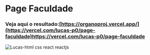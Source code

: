 # Page Faculdade

### Veja aqui o resultado:[https://organoproj.vercel.app/](https://vercel.com/lucas-p0/page-faculdade)https://vercel.com/lucas-p0/page-faculdade

<img align="center" alt="Lucas-html css react reactjs"  src="[https://raw.githubusercontent.com/Lucas-p0/Organo/main/public/imagens/React-App.png](https://raw.githubusercontent.com/Lucas-p0/PageFaculdade/main/src/assets/PageFaculdade.png)https://raw.githubusercontent.com/Lucas-p0/PageFaculdade/main/src/assets/PageFaculdade.png">
